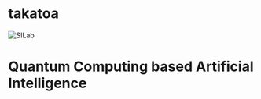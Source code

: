 # takatoa 

![SILab](https://www.takatoa.net/SILab/shutterstock_1395363998_1920-240-plus.jpg)

# Quantum Computing based Artificial Intelligence

